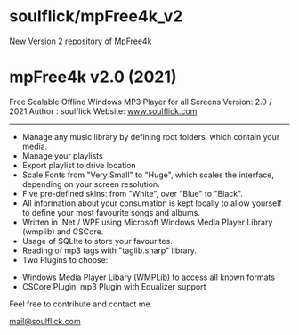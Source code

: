 # soulflick/mpFree4k_v2
 New Version 2 repository of MpFree4k

mpFree4k v2.0 (2021)
=============================================================================

Free Scalable Offline Windows MP3 Player for all Screens
Version: 2.0 / 2021
Author : soulflick
Website: www.soulflick.com

-----------------------------------------------------------------------------

- Manage any music library by defining root folders, which contain your media.
- Manage your playlists
- Export playlist to drive location
- Scale Fonts from "Very Small" to "Huge", which scales the interface, depending 
  on your screen resolution.
- Five pre-defined skins: from "White", over "Blue" to "Black".
- All information about your consumation is kept locally to allow yourself to
  define your most favourite songs and albums.
- Written in .Net / WPF using Microsoft Windows Media Player Library (wmplib)
  and CSCore.
- Usage of SQLIte to store your favourites.
- Reading of mp3 tags with "taglib.sharp" library.
- Two Plugins to choose:
* Windows Media Player Libary (WMPLib) to access all known formats
* CSCore Plugin: mp3 Plugin with Equalizer support

Feel free to contribute and contact me.

mail@soulflick.com
